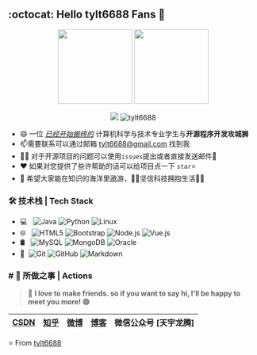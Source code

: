 ## :octocat: Hello tylt6688 Fans 👋 

<div align="center">
    <img  height="150px" src="https://github-readme-stats.vercel.app/api?username=tylt6688&show_icons=true&count_private=true&hide=prs&theme=default_repocard" />
    <img  height="150px" src="https://github-readme-stats.vercel.app/api/top-langs/?username=tylt6688&layout=compact" /> 
</div>


<p align="center">
    <img src="https://visitor-badge.glitch.me/badge?page_id=tylt6688" />  
    <img src="https://komarev.com/ghpvc/?username=tylt6688&label=Profile%20views&color=0e75b6&style=flat" alt="tylt6688" /> 
</p>




- 😄 一位  <u>*已经开始搬砖的*</u>   计算机科学与技术专业学生与**开源程序开发攻城狮**
- 📫需要联系可以通过邮箱 [tylt6688@gmail.com](mailto:tylt6688@gmail.com) 找到我
- 👨‍💻 对于开源项目的问题可以使用`issues`提出或者直接发送邮件💌 
- ❤ 如果对您提供了些许帮助的话可以给项目点一下 `star`⭐
- 🎏 希望大家能在知识的海洋里遨游，🐱‍🏍坚信科技拥抱生活🙆‍♂️

### 🛠 技术栈 | Tech Stack

- 💻 &#160; ![Java](https://img.shields.io/badge/-Java-333333?style=flat&logo=Java)
![Python](https://img.shields.io/badge/-Python-333333?style=flat&logo=Python)
![Linux](https://img.shields.io/badge/-Linux-333333?style=flat&logo=Linux)
- 🌐 &#160; ![HTML5](https://img.shields.io/badge/-HTML5-333333?style=flat&logo=HTML5)
![Bootstrap](https://img.shields.io/badge/-Bootstrap-333333?style=flat&logo=bootstrap&logoColor=563D7C)
![Node.js](https://img.shields.io/badge/-Node.js-333333?style=flat&logo=node.js)
![Vue.js](https://img.shields.io/badge/-VueJS-333333?style=flat&logo=Vue.js)
- 🛢 &#160; ![MySQL](https://img.shields.io/badge/-MySQL-333333?style=flat&logo=mysql)
![MongoDB](https://img.shields.io/badge/-MongoDB-333333?style=flat&logo=mongodb)
![Oracle](https://img.shields.io/badge/-Oracle-333333?style=flat&logo=Oracle)
- 🔧 &#160;![Git](https://img.shields.io/badge/-Git-333333?style=flat&logo=git)
![GitHub](https://img.shields.io/badge/-GitHub-333333?style=flat&logo=github)
![Markdown](https://img.shields.io/badge/-Markdown-333333?style=flat&logo=markdown)

### # 🚀 所做之事 | Actions



<!-- 总数记录-->

<!--🔭 当前在一家机器人公司全职工作-->

<!-- https://github-readme-streak-stats.herokuapp.com/?user=tylt6688 -->

<!-- 连续提交代码天数记录-->

<!-- <div align="center">
    <img src="https://activity-graph.herokuapp.com/graph?username=tylt6688&theme=dracula" />
</div> -->

> 🤝 **I love to make friends. so if you want to say hi, I'll be happy to meet you more! 😄**


| [CSDN](https://blog.csdn.net/tylt6688) | [知乎](https://www.zhihu.com/people/tylt6688) | [微博](https://weibo.com/u/2662012821) | [博客](https://love.tylt.xyz) | 微信公众号 [天宇龙腾] |
| :------------------------------------: | :-------------------------------------------: | :------------------------------------: | :---------------------------: | :-------------------: |

⭐️ From [tylt6688](https://github.com/tylt6688)

